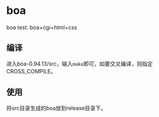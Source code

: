 # boa
boa test. boa+cgi+html+css

## 编译
进入boa-0.94.13/src，输入`make`即可，如要交叉编译，则指定CROSS_COMPILE。  

## 使用
将src目录生成的boa放到release目录下。